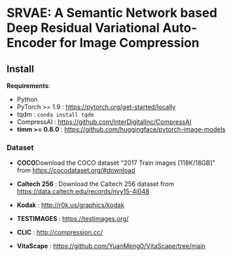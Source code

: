 # SRVAE: A Semantic Network based Deep Residual Variational Auto-Encoder for Image Compression
## Install

**Requirements**:

- Python
- PyTorch >= 1.9 : https://pytorch.org/get-started/locally
- tqdm : `conda install tqdm`
- CompressAI : https://github.com/InterDigitalInc/CompressAI
- **timm >= 0.8.0** : https://github.com/huggingface/pytorch-image-models

### Dataset

- **COCO**Download the COCO dataset "2017 Train images [118K/18GB]" from https://cocodataset.org/#download
- **Caltech 256** : Download the Caltech 256 dataset from https://data.caltech.edu/records/nyy15-4j048

- **Kodak** : http://r0k.us/graphics/kodak
- **TESTIMAGES** : https://testimages.org/
- **CLIC** : http://compression.cc/
- **VitaScape** : https://github.com/YuanMeng0/VitaScape/tree/main

